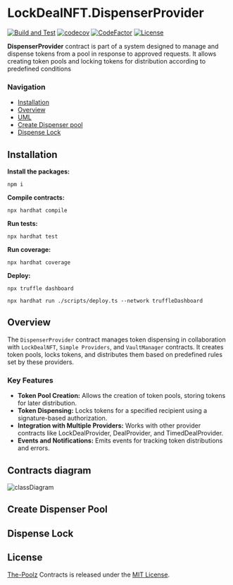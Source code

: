 # LockDealNFT.DispenserProvider

[![Build and Test](https://github.com/The-Poolz/LockDealNFT.DispenserProvider/actions/workflows/node.js.yml/badge.svg)](https://github.com/The-Poolz/LockDealNFT.DispenserProvider/actions/workflows/node.js.yml)
[![codecov](https://codecov.io/gh/The-Poolz/LockDealNFT.DispenserProvider/branch/master/graph/badge.svg?token=s2B22Bif9x)](https://codecov.io/gh/The-Poolz/LockDealNFT.DispenserProvider)
[![CodeFactor](https://www.codefactor.io/repository/github/the-poolz/LockDealNFT.DispenserProvider/badge)](https://www.codefactor.io/repository/github/the-poolz/LockDealNFT.DispenserProvider)
[![License](https://img.shields.io/badge/License-MIT-blue.svg)](https://github.com/The-Poolz/LockDealNFT.DispenserProvider/blob/master/LICENSE)

**DispenserProvider** contract is part of a system designed to manage and dispense tokens from a pool in response to approved requests. It allows creating token pools and locking tokens for distribution according to predefined conditions

### Navigation

-   [Installation](#installation)
-   [Overview](#overview)
-   [UML](#contracts-diagram)
-   [Create Dispenser pool](#create-dispenser-pool)
-   [Dispense Lock](#dispense-lock)

## Installation

**Install the packages:**

```console
npm i
```

**Compile contracts:**

```console
npx hardhat compile
```

**Run tests:**

```console
npx hardhat test
```

**Run coverage:**

```console
npx hardhat coverage
```

**Deploy:**

```console
npx truffle dashboard
```

```console
npx hardhat run ./scripts/deploy.ts --network truffleDashboard
```

## Overview

The `DispenserProvider` contract manages token dispensing in collaboration with `LockDealNFT`, `Simple Providers`, and `VaultManager` contracts. It creates token pools, locks tokens, and distributes them based on predefined rules set by these providers.

### Key Features
* **Token Pool Creation:** Allows the creation of token pools, storing tokens for later distribution.
* **Token Dispensing:** Locks tokens for a specified recipient using a signature-based authorization.
* **Integration with Multiple Providers:** Works with other provider contracts like LockDealProvider, DealProvider, and TimedDealProvider.
* **Events and Notifications:** Emits events for tracking token distributions and errors.


## Contracts diagram
![classDiagram](https://github.com/user-attachments/assets/3b1d1012-7784-4d5d-b6f1-221cfa88868f)

## Create Dispenser Pool

## Dispense Lock

## License

[The-Poolz](https://poolz.finance/) Contracts is released under the [MIT License](https://github.com/The-Poolz/LockDealNFT.DispenserProvider/blob/master/LICENSE).
